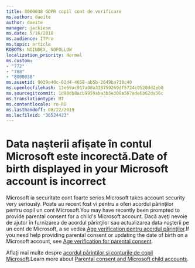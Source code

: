 ```yaml
---
title: 8000038 GDPR copil cont de verificare
ms.author: daeite
author: daeite
manager: jackiesm
ms.date: 5/16/2018
ms.audience: ITPro
ms.topic: article
ROBOTS: NOINDEX, NOFOLLOW
localization_priority: Normal
ms.custom:
- "772"
- "788"
- "8000038"
ms.assetid: 9039e40c-62d4-4658-ab5b-2649ba738c40
ms.openlocfilehash: 13e69ac917a08a338759269df5724c0528dd2eb0
ms.sourcegitcommit: 1d98db8acb9959aba3b5e308a567ade6b62da56c
ms.translationtype: MT
ms.contentlocale: ro-RO
ms.lasthandoff: 08/22/2019
ms.locfileid: "36524423"
---
```

# <a name="date-of-birth-displayed-in-your-microsoft-account-is-incorrect"></a><span data-ttu-id="6b708-102">Data naşterii afişate în contul Microsoft este incorectă.</span><span class="sxs-lookup"><span data-stu-id="6b708-102">Date of birth displayed in your Microsoft account is incorrect</span></span>

<span data-ttu-id="6b708-103">Microsoft ia securitate cont foarte serios.</span><span class="sxs-lookup"><span data-stu-id="6b708-103">Microsoft takes account security very seriously.</span></span> <span data-ttu-id="6b708-104">Poate au recent fost vi pentru a oferi acordul părinţilor pentru copil un cont Microsoft.</span><span class="sxs-lookup"><span data-stu-id="6b708-104">You may have recently been prompted to provide parental consent for a child's Microsoft account.</span></span> <span data-ttu-id="6b708-105">Dacă aveţi nevoie de ajutor în furnizarea de acordul părinţilor sau actualizarea data naşterii pe un cont de Microsoft, a se vedea [Age verification pentru acordul părinţilor](https://go.microsoft.com/fwlink/p/?linkid=874364).</span><span class="sxs-lookup"><span data-stu-id="6b708-105">If you need help providing parental consent or updating the date of birth on a Microsoft account, see [Age verification for parental consent](https://go.microsoft.com/fwlink/p/?linkid=874364).</span></span>
  
<span data-ttu-id="6b708-106">Aflaţi mai multe despre [acordul părinţilor şi conturile de copil Microsoft](https://go.microsoft.com/fwlink/p/?linkid=874365).</span><span class="sxs-lookup"><span data-stu-id="6b708-106">Learn more about [Parental consent and Microsoft child accounts](https://go.microsoft.com/fwlink/p/?linkid=874365).</span></span>
  
